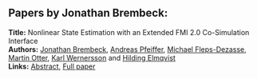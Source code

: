 <h2>Papers by Jonathan Brembeck:</h2>
<p>
<b>Title:</b> Nonlinear State Estimation with an Extended FMI 2.0 Co-Simulation Interface<br />
<b>Authors:</b> <a href="../authors/author_51.html">Jonathan Brembeck</a>, <a href="../authors/author_241.html">Andreas Pfeiffer</a>, <a href="../authors/author_90.html">Michael Fleps-Dezasse</a>, <a href="../authors/author_234.html">Martin Otter</a>, <a href="../authors/author_335.html">Karl Wernersson</a> and <a href="../authors/author_85.html">Hilding Elmqvist</a><br />
<b>Links:</b> <a href="../abstracts/abstract_6.pdf">Abstract</a>, <a href="../submissions/ECP1409653_BrembeckPfeifferFlepsdezasseOtterWernerssonElmqvist.pdf">Full paper</a>
</p>